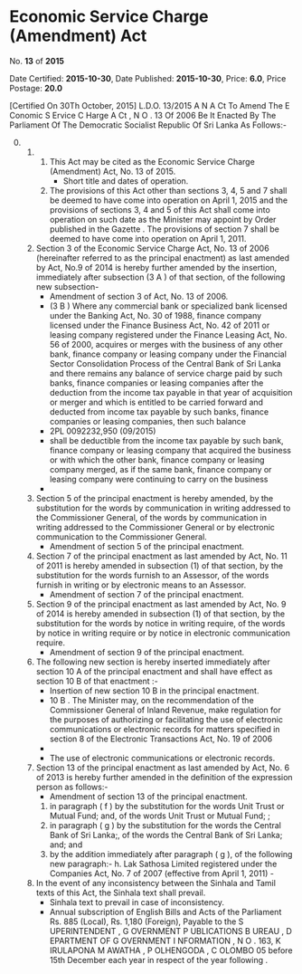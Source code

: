 # Economic Service Charge (Amendment)  Act

No. **13** of **2015**

Date Certified: **2015-10-30**, Date Published: **2015-10-30**, Price: **6.0**, Price Postage: **20.0**

[Certified On 30Th October, 2015]
L.D.O. 13/2015
A N  A Ct   To   Amend   The  E Conomic  S Ervice  C Harge A Ct , N O . 13  Of  2006
Be It Enacted By The Parliament Of The Democratic Socialist Republic Of Sri Lanka As Follows:-

0. 
    1. 
        1. This Act may be cited as the Economic Service Charge (Amendment) Act, No. 13 of 2015.
            - Short title and dates of operation.
        2. The provisions of this Act other than sections 3, 4, 5 and 7 shall be deemed to have come into operation on April 1, 2015 and the provisions of sections 3, 4 and 5 of this Act shall come into operation on such date as the Minister may appoint by Order published in the  Gazette . The provisions of section 7 shall be deemed to have come into operation on April 1, 2011.
    2. Section 3 of the Economic Service Charge Act, No. 13 of  2006 (hereinafter  referred to  as the principal enactment) as last amended by Act, No.9 of 2014 is hereby further amended by the insertion, immediately after subsection (3 A ) of that section, of the following new subsection-
        - Amendment of section 3 of Act, No. 13 of 2006.
        - (3 B ) Where any commercial bank or specialized bank licensed under the Banking Act, No. 30 of 1988, finance company licensed under the Finance Business Act, No. 42 of 2011 or leasing company registered under the Finance Leasing Act, No. 56 of 2000, acquires or merges with the business of any other bank, finance company or leasing company under the Financial Sector Consolidation Process of the Central Bank of Sri Lanka and there remains any balance of service charge paid by such banks, finance companies or leasing companies after the deduction from the income tax payable in that year of acquisition or merger and which is entitled to be carried forward and deducted from income tax payable by such banks, finance companies or leasing companies, then such balance
        - 2PL 0092232,950 (09/2015)
        - shall be deductible from the income tax payable by such bank, finance company or leasing company that acquired the business or with which the other bank, finance company or leasing company merged, as if the same bank, finance company or leasing company were continuing to carry on the business
        - 
    3. Section 5 of the principal enactment is hereby amended, by the substitution for the words by communication in writing addressed to the Commissioner General, of the words by communication in writing addressed to the Commissioner General or by electronic communication to the Commissioner General.
        - Amendment of section 5 of the principal enactment.
    4. Section 7 of the principal enactment as last amended by Act, No. 11 of 2011 is hereby amended in subsection (1) of that section, by the substitution for the words furnish to an Assessor, of the words furnish in writing or by electronic means to an Assessor.
        - Amendment of section 7 of the principal enactment.
    5. Section 9 of the principal enactment as last amended by Act, No. 9 of 2014 is hereby amended in subsection (1) of that section, by the substitution for the words by notice in writing require, of the words by notice in writing require or by notice in electronic communication require.
        - Amendment of section 9 of the principal enactment.
    6. The following new section is hereby inserted immediately after section 10 A  of the principal enactment and shall have effect as section 10 B  of that enactment :-
        - Insertion of new section 10 B  in the principal enactment.
        - 10 B . The Minister may, on the recommendation of the Commissioner  General of Inland Revenue, make regulation for the purposes of authorizing or facilitating the use of electronic communications or electronic records for matters specified in section 8 of the Electronic Transactions Act, No. 19 of 2006
        - 
        - The use of electronic communications or electronic records.
    7. Section 13 of the principal enactment as last amended by Act, No. 6 of 2013 is hereby further amended in the definition of the expression person as follows:-
        - Amendment of section 13 of the principal enactment.
        1. in paragraph ( f ) by the substitution for the words Unit Trust or Mutual Fund; and, of the words Unit Trust or Mutual Fund; ;
        2. in paragraph ( g ) by the substitution for the words the Central Bank of Sri Lanka;, of the words the Central Bank of Sri Lanka; and; and
        3. by the addition immediately after paragraph ( g ), of the following new paragraph:-
            h. Lak Sathosa Limited registered under the Companies Act, No. 7 of 2007 (effective from April 1, 2011)
                - 
    8. In the event of any inconsistency between the Sinhala and Tamil texts of this Act, the Sinhala text shall prevail.
        - Sinhala text to prevail in case of inconsistency.
        - Annual subscription of English Bills and Acts of the Parliament Rs. 885 (Local), Rs. 1,180 (Foreign), Payable to the S UPERINTENDENT , G OVERNMENT  P UBLICATIONS  B UREAU , D EPARTMENT   OF G OVERNMENT  I NFORMATION , N O . 163, K IRULAPONA  M AWATHA , P OLHENGODA , C OLOMBO  05 before 15th December each year in respect of the year following .